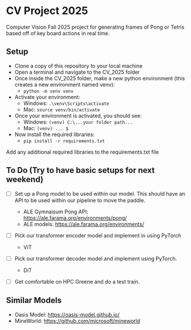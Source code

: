 # CV Project 2025
Computer Vision Fall 2025 project for generating frames of Pong or Tetris based off of key board actions in real time.

## Setup
- Clone a copy of this repository to your local machine
- Open a terminal and navigate to the CV_2025 folder
- Once inside the CV_2025 folder, make a new python environment (this creates a new environment named venv):
    - ``` python -m venv venv ```
- Activate your environment:
    - Windows: ```.\venv\Scripts\activate```
    - Mac: ```source venv/bin/activate```
- Once your environment is activated, you should see:
    - Windows: ```(venv) C:\...your folder path...```
    - Mac: ```(venv) ... $```
- Now install the required libraries:
    - ```pip install -r requirements.txt```
    
Add any additional required libraries to the requirements.txt file

## To Do (Try to have basic setups for next weekend)

- [ ] Set up a Pong model to be used within our model. This should have an API to be used within our pipeline to move the paddle.
    - ALE Gymnaisum Pong API: https://ale.farama.org/environments/pong/
    - ALE models: https://ale.farama.org/environments/

- [ ] Pick our transformer encoder model and implement in using PyTorch
    - ViT

- [ ] Pick our transformer decoder model and implement using PyTorch.
    - DiT

- [ ] Get comfortable on HPC Greene and do a test train.

## Similar Models
- Oasis Model: https://oasis-model.github.io/
- MineWorld: https://github.com/microsoft/mineworld



